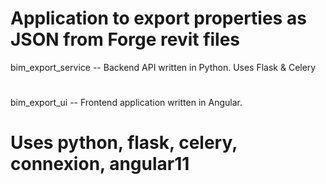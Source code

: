 # Application to export properties as JSON from Forge revit files 
bim_export_service -- Backend API written in Python. Uses Flask & Celery
#
bim_export_ui -- Frontend application written in Angular.

# Uses python, flask, celery, connexion, angular11
